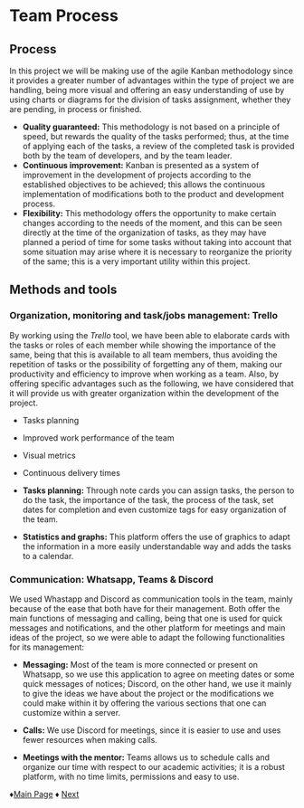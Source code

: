# **Team Process**

## Process
In this project we will be making use of the agile Kanban methodology since it provides a greater number of advantages within the type of project we are handling, being more visual and offering an easy understanding of use by using charts or diagrams for the division of tasks assignment, whether they are pending, in process or finished.

- **Quality guaranteed:** This methodology is not based on a principle of speed, but rewards the quality of the tasks performed; thus, at the time of applying each of the tasks, a review of the completed task is provided both by the team of developers, and by the team leader.
- **Continuous improvement:** Kanban is presented as a system of improvement in the development of projects according to the established objectives to be achieved; this allows the continuous implementation of modifications both to the product and development process.
- **Flexibility:** This methodology offers the opportunity to make certain changes according to the needs of the moment, and this can be seen directly at the time of the organization of tasks, as they may have planned a period of time for some tasks without taking into account that some situation may arise where it is necessary to reorganize the priority of the same; this is a very important utility within this project.

## Methods and tools
### Organization, monitoring and task/jobs management: Trello
By working using the *Trello* tool, we have been able to elaborate cards with the tasks or roles of each member while showing the importance of the same, being that this is available to all team members, thus avoiding the repetition of tasks or the possibility of forgetting any of them, making our productivity and efficiency to improve when working as a team.
Also, by offering specific advantages such as the following, we have considered that it will provide us with greater organization within the development of the project.
* Tasks planning
* Improved work performance of the team
* Visual metrics
* Continuous delivery times

* **Tasks planning:** Through note cards you can assign tasks, the person to do the task, the importance of the task, the process of the task, set dates for completion and even customize tags for easy organization of the team.

* **Statistics and graphs:** This platform offers the use of graphics to adapt the information in a more easily understandable way and adds the tasks to a calendar.

### Communication: Whatsapp, Teams & Discord
We used Whastapp and Discord as communication tools in the team, mainly because of the ease that both have for their management. Both offer the main functions of messaging and calling, being that one is used for quick messages and notifications, and the other platform for meetings and main ideas of the project, so we were able to adapt the following functionalities for its management:
* **Messaging:** Most of the team is more connected or present on Whatsapp, so we use this application to agree on meeting dates or some quick messages of notices; Discord, on the other hand, we use it mainly to give the ideas we have about the project or the modifications we could make within it by offering the various sections that one can customize within a server.

* **Calls:** We use Discord for meetings, since it is easier to use and uses fewer resources when making calls.

* **Meetings with the mentor:** Teams allows us to schedule calls and organize our time with respect to our academic activities; it is a robust platform, with no time limits, permissions and easy to use.

 ♦[Main Page](https://github.com/Edwin-Lines/Project-Cosmos/tree/Third-Deadline "Main Page") 
 ♦ [Next](https://github.com/Edwin-Lines/Project-Cosmos/blob/Third-Deadline/Documentation/Schedule,%20Team%20Roles%20&%20Team%20Process/Team%20Roles.md "Team Rples")
